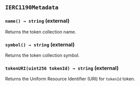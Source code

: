 ## `IERC1190Metadata`






### `name() → string` (external)



Returns the token collection name.

### `symbol() → string` (external)



Returns the token collection symbol.

### `tokenURI(uint256 tokenId) → string` (external)



Returns the Uniform Resource Identifier (URI) for `tokenId` token.




